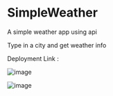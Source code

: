 # SimpleWeather
A simple weather app using api

Type in a city and get weather info 

Deployment Link : 

![image](https://user-images.githubusercontent.com/93544845/151896158-b003676e-b8f6-472d-b510-17d3ad0d67cf.png)

![image](https://user-images.githubusercontent.com/93544845/151896196-c4bdde86-f319-4ad4-86fc-c788e1e2d028.png)

